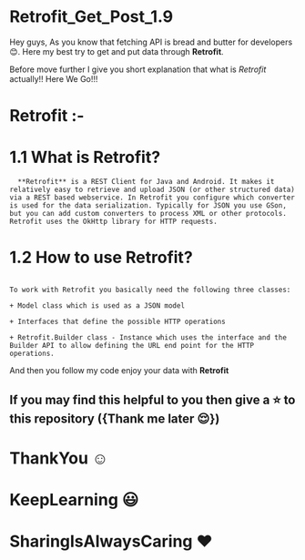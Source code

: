 # Retrofit_Get_Post_1.9
 Hey guys, As you know that fetching API is bread and butter for developers :blush:. Here my best try to get and put data through **Retrofit**.

Before move further I give you short explanation that what is *Retrofit* actually!! Here We Go!!!

# Retrofit :-

  # 1.1 What is Retrofit?
  ```
    **Retrofit** is a REST Client for Java and Android. It makes it relatively easy to retrieve and upload JSON (or other structured data) via a REST based webservice. In Retrofit you configure which converter is used for the data serialization. Typically for JSON you use GSon, but you can add custom converters to process XML or other protocols. Retrofit uses the OkHttp library for HTTP requests.
```

 # 1.2 How to use Retrofit?
 ```
 
 To work with Retrofit you basically need the following three classes:

+ Model class which is used as a JSON model

+ Interfaces that define the possible HTTP operations

+ Retrofit.Builder class - Instance which uses the interface and the Builder API to allow defining the URL end point for the HTTP operations.

```

And then you follow  my code enjoy your data with **Retrofit** 

## If you may find this helpful to you then give a :star: to this repository ({Thank me later :relieved:})

# ThankYou :relaxed:
# KeepLearning :smiley:
# SharingIsAlwaysCaring :heart:
